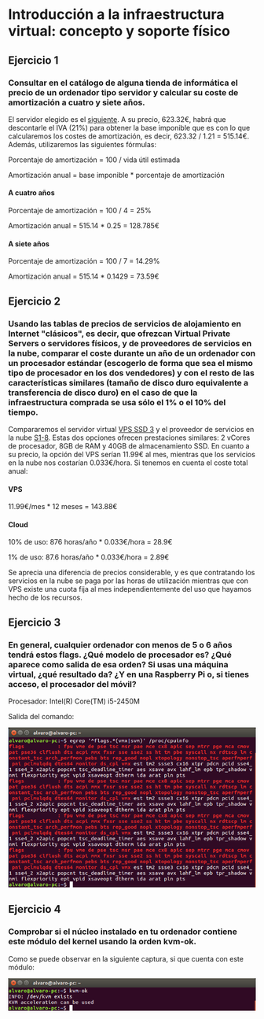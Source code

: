 # Introducción a la infraestructura virtual: concepto y soporte físico

## Ejercicio 1

### Consultar en el catálogo de alguna tienda de informática el precio de un ordenador tipo servidor y calcular su coste de amortización a cuatro y siete años.

El servidor elegido es el [siguiente](https://www.amazon.es/dp/B018FUYLP6/ref=psdc_938009031_t2_B01LXZTH2Q). A su precio, 623.32€, habrá que descontarle el IVA (21%) para obtener la base imponible que es con lo que calcularemos los costes de amortización, es decir, 623.32 / 1.21 = 515.14€. Además, utilizaremos las siguientes fórmulas:

Porcentaje de amortización = 100 / vida útil estimada

Amortización anual = base imponible * porcentaje de amortización

#### A cuatro años

Porcentaje de amortización = 100 / 4 = 25%

Amortización anual = 515.14 * 0.25 = 128.785€

#### A siete años

Porcentaje de amortización = 100 / 7 = 14.29%

Amortización anual = 515.14 * 0.1429 = 73.59€

## Ejercicio 2

### Usando las tablas de precios de servicios de alojamiento en Internet "clásicos", es decir, que ofrezcan Virtual Private Servers o servidores físicos, y de proveedores de servicios en la nube, comparar el coste durante un año de un ordenador con un procesador estándar (escogerlo de forma que sea el mismo tipo de procesador en los dos vendedores) y con el resto de las características similares (tamaño de disco duro equivalente a transferencia de disco duro) en el caso de que la infraestructura comprada se usa sólo el 1% o el 10% del tiempo.

Compararemos el servidor virtual [VPS SSD 3](https://www.ovh.es/vps/vps-ssd.xml) y el proveedor de servicios en la nube [S1-8](https://www.ovh.es/public-cloud/instancias/precios/). Estas dos opciones ofrecen prestaciones similares: 2 vCores de procesador, 8GB de RAM y 40GB de almacenamiento SSD. En cuanto a su precio, la opción del VPS serían 11.99€ al mes, mientras que los servicios en la nube nos costarían 0.033€/hora. Si tenemos en cuenta el coste total anual:

#### VPS

11.99€/mes * 12 meses = 143.88€

#### Cloud

10% de uso: 876 horas/año * 0.033€/hora = 28.9€

1% de uso: 87.6 horas/año * 0.033€/hora = 2.89€


Se aprecia una diferencia de precios considerable, y es que contratando los servicios en la nube se paga por las horas de utilización mientras que con VPS existe una cuota fija al mes independientemente del uso que hayamos hecho de los recursos.

## Ejercicio 3

### En general, cualquier ordenador con menos de 5 o 6 años tendrá estos flags. ¿Qué modelo de procesador es? ¿Qué aparece como salida de esa orden? Si usas una máquina virtual, ¿qué resultado da? ¿Y en una Raspberry Pi o, si tienes acceso, el procesador del móvil?

Procesador: Intel(R) Core(TM) i5-2450M

Salida del comando:

![alt text](https://github.com/alvaromgs/ejerciciosIV-1718/blob/master/img/tema1ej3.png "Salida del comando egrep '^flags.*(vmx|svm)' /proc/cpuinfo")

## Ejercicio 4

### Comprobar si el núcleo instalado en tu ordenador contiene este módulo del kernel usando la orden kvm-ok.

Como se puede observar en la siguiente captura, si que cuenta con este módulo:

![alt text](https://github.com/alvaromgs/ejerciciosIV-1718/blob/master/img/tema1ej4.png "Salida del comando kvm-ok")
